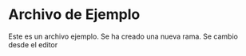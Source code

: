 # Archivo de Ejemplo

Este es un archivo ejemplo. Se ha creado una nueva rama. Se cambio desde el editor
